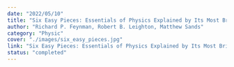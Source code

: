 ```yaml
---
date: "2022/05/10"
title: "Six Easy Pieces: Essentials of Physics Explained by Its Most Brilliant Teacher"
author: "Richard P. Feynman, Robert B. Leighton, Matthew Sands"
category: "Physic"
cover: "./images/six_easy_pieces.jpg"
link: "Six Easy Pieces: Essentials of Physics Explained by Its Most Brilliant Teacher"
status: "completed"
---
```

